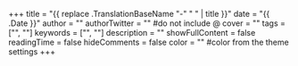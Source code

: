 +++ 
title = "{{ replace .TranslationBaseName "-" " " | title }}" 
date = "{{ .Date }}" 
author = "" authorTwitter = "" #do not include @ 
cover = "" tags = ["", ""] 
keywords = ["", ""] 
description = "" 
showFullContent = false 
readingTime = false 
hideComments = false 
color = "" #color from the theme settings 
+++